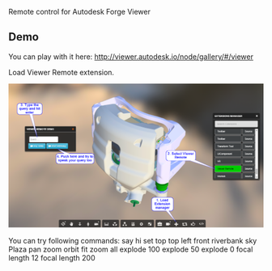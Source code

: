 Remote control for Autodesk Forge Viewer

## Demo

You can play with it here: http://viewer.autodesk.io/node/gallery/#/viewer

Load Viewer Remote extension.

![alt tag](https://github.com/naturalDesign/viewer-remote/blob/master/img/how-to1.png)

You can try following commands:
say hi
set top
top left front
riverbank
sky
Plaza
pan
zoom
orbit
fit
zoom all
explode 100
explode 50
explode 0
focal length 12
focal length 200
